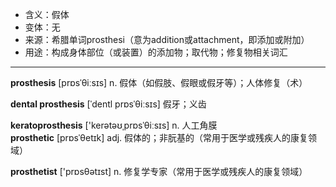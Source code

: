 - <span class="definition">含义：假体</span>
- <span class="definition">变体：无</span>
- <span class="definition">来源：希腊单词prosthesi（意为addition或attachment，即添加或附加）</span>
- <span class="definition">用途：构成身体部位（或装置）的添加物；取代物；修复物相关词汇</span>

---

<span class="vocabulary">**prosthesis**</span> [prɒsˈθiːsɪs] n. 假体（如假肢、假眼或假牙等）；人体修复（术）

<span class="vocabulary">**dental prosthesis**</span> [ˈdentl prɒsˈθiːsɪs] 假牙；义齿  

<span class="vocabulary">**keratoprosthesis**</span> ['kerətəʊˌprɒsˈθiːsɪs] n. 人工角膜    
<span class="vocabulary">**prosthetic**</span> [prɒsˈθetɪk] adj. 假体的；非朊基的（常用于医学或残疾人的康复领域）

<span class="vocabulary">**prosthetist**</span> ['prɒsθətɪst] n. 修复学专家（常用于医学或残疾人的康复领域）
